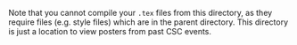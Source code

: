 Note that you cannot compile your `.tex` files from this directory, as they
require files (e.g. style files) which are in the parent directory.
This directory is just a location to view posters from past CSC events.
